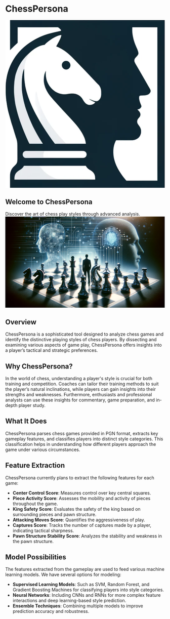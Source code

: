 # ChessPersona

![ChessPersona Logo](images/logo.png)

## Welcome to ChessPersona
Discover the art of chess play styles through advanced analysis.
![ChessPersona Cover](images/cover.png)

## Overview
ChessPersona is a sophisticated tool designed to analyze chess games and identify the distinctive playing styles of chess players. By dissecting and examining various aspects of game play, ChessPersona offers insights into a player’s tactical and strategic preferences.

## Why ChessPersona?
In the world of chess, understanding a player's style is crucial for both training and competition. Coaches can tailor their training methods to suit the player’s natural inclinations, while players can gain insights into their strengths and weaknesses. Furthermore, enthusiasts and professional analysts can use these insights for commentary, game preparation, and in-depth player study.

## What It Does
ChessPersona parses chess games provided in PGN format, extracts key gameplay features, and classifies players into distinct style categories. This classification helps in understanding how different players approach the game under various circumstances.

## Feature Extraction
ChessPersona currently plans to extract the following features for each game:

- **Center Control Score**: Measures control over key central squares.
- **Piece Activity Score**: Assesses the mobility and activity of pieces throughout the game.
- **King Safety Score**: Evaluates the safety of the king based on surrounding pieces and pawn structure.
- **Attacking Moves Score**: Quantifies the aggressiveness of play.
- **Captures Score**: Tracks the number of captures made by a player, indicating tactical sharpness.
- **Pawn Structure Stability Score**: Analyzes the stability and weakness in the pawn structure.

## Model Possibilities
The features extracted from the gameplay are used to feed various machine learning models. We have several options for modeling:

- **Supervised Learning Models**: Such as SVM, Random Forest, and Gradient Boosting Machines for classifying players into style categories.
- **Neural Networks**: Including CNNs and RNNs for more complex feature interactions and deep learning-based style prediction.
- **Ensemble Techniques**: Combining multiple models to improve prediction accuracy and robustness.


